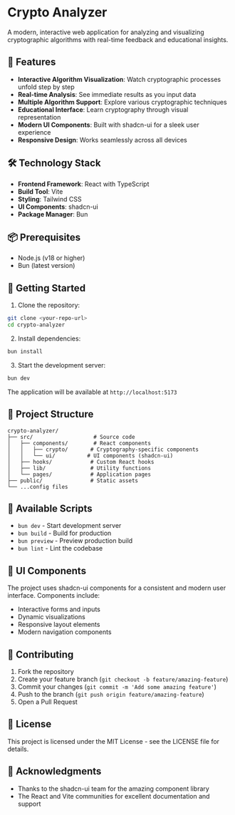 # Crypto Analyzer

A modern, interactive web application for analyzing and visualizing cryptographic algorithms with real-time feedback and educational insights.

## 🎯 Features

- **Interactive Algorithm Visualization**: Watch cryptographic processes unfold step by step
- **Real-time Analysis**: See immediate results as you input data
- **Multiple Algorithm Support**: Explore various cryptographic techniques
- **Educational Interface**: Learn cryptography through visual representation
- **Modern UI Components**: Built with shadcn-ui for a sleek user experience
- **Responsive Design**: Works seamlessly across all devices

## 🛠️ Technology Stack

- **Frontend Framework**: React with TypeScript
- **Build Tool**: Vite
- **Styling**: Tailwind CSS
- **UI Components**: shadcn-ui
- **Package Manager**: Bun

## 📦 Prerequisites

- Node.js (v18 or higher)
- Bun (latest version)

## 🚀 Getting Started

1. Clone the repository:
```bash
git clone <your-repo-url>
cd crypto-analyzer
```

2. Install dependencies:
```bash
bun install
```

3. Start the development server:
```bash
bun dev
```

The application will be available at `http://localhost:5173`

## 📁 Project Structure

```
crypto-analyzer/
├── src/                   # Source code
│   ├── components/        # React components
│   │   ├── crypto/       # Cryptography-specific components
│   │   └── ui/          # UI components (shadcn-ui)
│   ├── hooks/            # Custom React hooks
│   ├── lib/              # Utility functions
│   └── pages/            # Application pages
├── public/               # Static assets
└── ...config files
```

## 🔧 Available Scripts

- `bun dev` - Start development server
- `bun build` - Build for production
- `bun preview` - Preview production build
- `bun lint` - Lint the codebase

## 🎨 UI Components

The project uses shadcn-ui components for a consistent and modern user interface. Components include:
- Interactive forms and inputs
- Dynamic visualizations
- Responsive layout elements
- Modern navigation components

## 🤝 Contributing

1. Fork the repository
2. Create your feature branch (`git checkout -b feature/amazing-feature`)
3. Commit your changes (`git commit -m 'Add some amazing feature'`)
4. Push to the branch (`git push origin feature/amazing-feature`)
5. Open a Pull Request

## 📜 License

This project is licensed under the MIT License - see the LICENSE file for details.

## 🙏 Acknowledgments

- Thanks to the shadcn-ui team for the amazing component library
- The React and Vite communities for excellent documentation and support